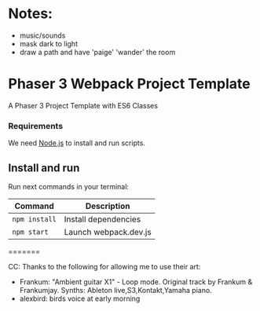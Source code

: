 # Notes:

- music/sounds
- mask dark to light
- draw a path and have 'paige' 'wander' the room

# Phaser 3 Webpack Project Template

A Phaser 3 Project Template with ES6 Classes

### Requirements

We need [Node.js](https://nodejs.org) to install and run scripts.

## Install and run

Run next commands in your terminal:

| Command       | Description           |
| ------------- | --------------------- |
| `npm install` | Install dependencies  |
| `npm start`   | Launch webpack.dev.js |

=======

CC:
Thanks to the following for allowing me to use their art:

- Frankum: "Ambient guitar X1" - Loop mode.
  Original track by Frankum & Frankumjay.
  Synths: Ableton live,S3,Kontakt,Yamaha piano.
- alexbird: birds voice at early morning
